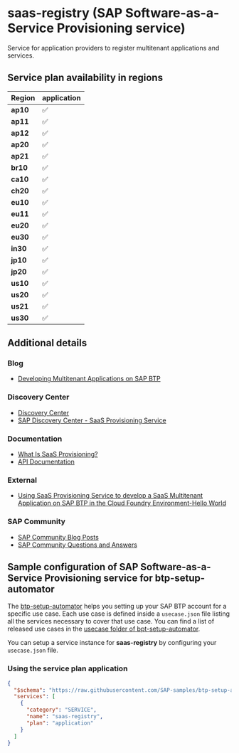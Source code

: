 # saas-registry (SAP Software-as-a-Service Provisioning service)

Service for application providers to register multitenant applications and services.

## Service plan availability in regions

| Region | application |
|--------|-------------|
|  **ap10** | ✅ |
|  **ap11** | ✅ |
|  **ap12** | ✅ |
|  **ap20** | ✅ |
|  **ap21** | ✅ |
|  **br10** | ✅ |
|  **ca10** | ✅ |
|  **ch20** | ✅ |
|  **eu10** | ✅ |
|  **eu11** | ✅ |
|  **eu20** | ✅ |
|  **eu30** | ✅ |
|  **in30** | ✅ |
|  **jp10** | ✅ |
|  **jp20** | ✅ |
|  **us10** | ✅ |
|  **us20** | ✅ |
|  **us21** | ✅ |
|  **us30** | ✅ |

## Additional details
### Blog

- [Developing Multitenant Applications on SAP BTP](https://blogs.sap.com/2018/09/17/developing-multitenant-applications-on-sap-cloud-platform-cloud-foundry-environment/)

### Discovery Center

- [Discovery Center](https://discovery-center.cloud.sap/#/serviceCatalog/saas-provisioning-service?service_plan=application&region=all)
- [SAP Discovery Center - SaaS Provisioning Service](https://discovery-center.cloud.sap/serviceCatalog/saas-provisioning-service)

### Documentation

- [What Is SaaS Provisioning?](https://help.sap.com/docs/BTP/65de2977205c403bbc107264b8eccf4b/5e8a2b74e4f2442b8257c850ed912f48.html)
- [API Documentation](https://help.sap.com/docs/BTP/65de2977205c403bbc107264b8eccf4b/ed08c7dcb35d4082936c045e7d7b3ecd.html)

### External

- [Using SaaS Provisioning Service to develop a SaaS Multitenant Application on SAP BTP in the Cloud Foundry Environment-Hello World](https://github.com/SAP-samples/cloud-cf-multitenant-saas-provisioning-sample)

### SAP Community

- [SAP Community Blog Posts](https://community.sap.com/search/?ct=blog&q=SAP%20Software-as-a-Service%20Provisioning%20service)
- [SAP Community Questions and Answers](https://community.sap.com/search/?ct=qa&q=SAP%20Software-as-a-Service%20Provisioning%20service)

## Sample configuration of **SAP Software-as-a-Service Provisioning service** for btp-setup-automator

The [btp-setup-automator](https://github.com/SAP-samples/btp-setup-automator) helps you setting up your SAP BTP account for a specific use case. Each use case is defined inside a `usecase.json` file listing all the services necessary to cover that use case. You can find a list of released use cases in the [usecase folder of bpt-setup-automator](https://github.com/SAP-samples/btp-setup-automator/tree/main/usecases).

You can setup a service instance for **saas-registry** by configuring your `usecase.json` file.

### Using the service plan **application**

```json
{
  "$schema": "https://raw.githubusercontent.com/SAP-samples/btp-setup-automator/main/libs/btpsa-usecase.json",
  "services": [
    {
      "category": "SERVICE",
      "name": "saas-registry",
      "plan": "application"
    }
  ]
}
```
